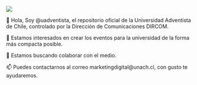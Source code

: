 <img src="https://repository-images.githubusercontent.com/416353383/54de0052-4fbe-4aff-a6be-fcc64988a7ee">

<p>👋 Hola, Soy @uadventista, el repositorio oficial de la Universidad Adventista de Chile, controlado por la Dirección de Comunicaciones DIRCOM.</p>
<p>👀 Estamos interesados en crear los eventos para la universidad de la forma más compacta posible.</p>
<p>💞️ Estamos buscando colaborar con el medio.</p>
<p>📫 Puedes contactarnos al correo marketingdigital@unach.cl, con gusto te ayudaremos.</p>

<!---
uadventista/uadventista is a ✨ special ✨ repository because its `README.md` (this file) appears on your GitHub profile.
You can click the Preview link to take a look at your changes.
--->
